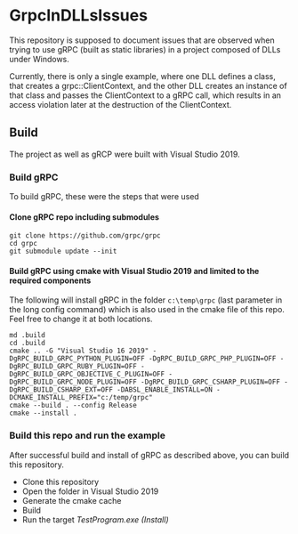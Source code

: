 # GrpcInDLLsIssues

This repository is supposed to document issues that are observed when trying to use gRPC (built as static libraries) in a project composed of DLLs under Windows.

Currently, there is only a single example, where one DLL defines a class, that creates a grpc::ClientContext, and the other DLL creates an instance of that class and passes the ClientContext to a gRPC call, which results in an access violation later at the destruction of the ClientContext.

## Build
The project as well as gRCP were built with Visual Studio 2019.

### Build gRPC
To build gRPC, these were the steps that were used
#### Clone gRPC repo including submodules
```
git clone https://github.com/grpc/grpc
cd grpc
git submodule update --init
```

#### Build gRPC using cmake with Visual Studio 2019 and limited to the required components
The following will install gRPC in the folder `c:\temp\grpc` (last parameter in the long config command) which is also used in the cmake file of this repo. Feel free to change it at both locations. 
```
md .build
cd .build
cmake .. -G "Visual Studio 16 2019" -DgRPC_BUILD_GRPC_PYTHON_PLUGIN=OFF -DgRPC_BUILD_GRPC_PHP_PLUGIN=OFF -DgRPC_BUILD_GRPC_RUBY_PLUGIN=OFF -DgRPC_BUILD_GRPC_OBJECTIVE_C_PLUGIN=OFF -DgRPC_BUILD_GRPC_NODE_PLUGIN=OFF -DgRPC_BUILD_GRPC_CSHARP_PLUGIN=OFF -DgRPC_BUILD_CSHARP_EXT=OFF -DABSL_ENABLE_INSTALL=ON -DCMAKE_INSTALL_PREFIX="c:/temp/grpc"
cmake --build . --config Release
cmake --install .
```

### Build this repo and run the example
After successful build and install of gRPC as described above, you can build this repository.
* Clone this repository
* Open the folder in Visual Studio 2019
* Generate the cmake cache
* Build
* Run the target _TestProgram.exe (Install)_
